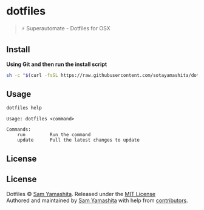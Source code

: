 # dotfiles

> :zap: Superautomate - Dotfiles for OSX

## Install

**Using Git and then run the install script**

```bash
sh -c "$(curl -fsSL https://raw.githubusercontent.com/sotayamashita/dotfiles/master/bin/dotfiles) run"
```

## Usage

```bash
dotfiles help
```
```
Usage: dotfiles <command>

Commands:
    run         Run the command
    update      Pull the latest changes to update
```

## License

## License

Dotfiles © [Sam Yamashita](https://twitter.com/sota0805). Released under the [MIT License](LICENSE)<br/>
Authored and maintained by [Sam Yamashita](https://twitter.com/sota0805) with help from [contributors](https://github.com/sotayamashita/dotfiles/contributors).
